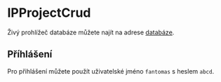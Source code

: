 # IPProjectCrud
Živý prohlížeč databáze můžete najít na adrese [databáze](http://b2019biskma.delta-www.cz/prohlizecv2).

## Příhlášení
Pro přihlášení můžete použít uživatelské jméno ```fantomas``` s heslem ```abcd```.
